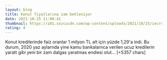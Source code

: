 ```yaml
--- 
layout: blog
title: Konut fiyatlarına zam bekleniyor
date: 2021-10-25 11:00:41
thumbnail: https://i01.sozcucdn.com/wp-content/uploads/2021/10/25/iecrop/shutterstock_1471092986_16_9_1635158814-670x371.jpg
rating: 4
---
```

Konut kredilerinde faiz oranlar 1 milyon TL alt için yüzde 1,29'a indi. Bu durum, 2020 yaz aylarnda yine kamu bankalarnca verilen ucuz kredilerin yaratt gibi yeni bir zam dalgas yaratmas endiesi olut… [+5357 chars]
